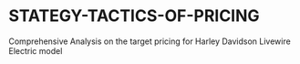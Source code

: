 # STATEGY-TACTICS-OF-PRICING
Comprehensive Analysis on the target pricing for Harley Davidson Livewire Electric model 
